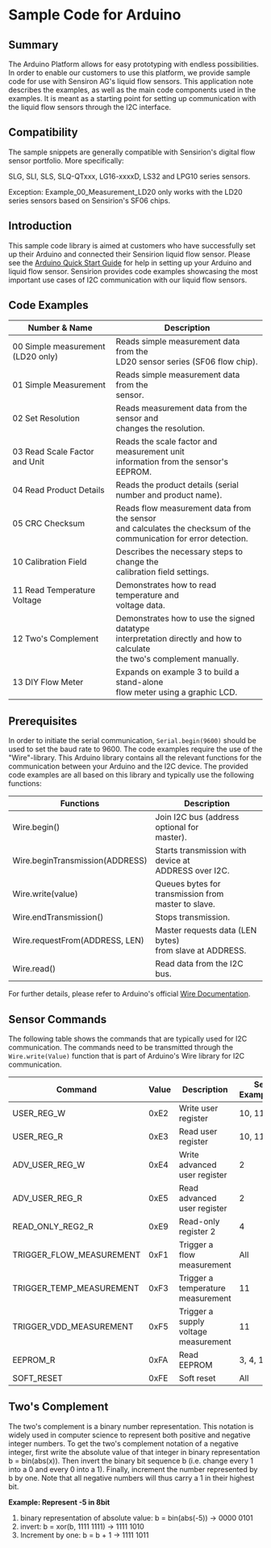 # Sample Code for Arduino

## Summary
The Arduino Platform allows for easy prototyping with endless possibilities. In
order to enable our customers to use this platform, we provide sample code for
use with Sensiron AG's liquid flow sensors. This application note describes the
examples, as well as the main code components used in the examples. It is meant
as a starting point for setting up communication with the liquid flow sensors
through the I2C interface.

## Compatibility
The sample snippets are generally compatible with Sensirion's digital flow
sensor portfolio. More specifically:

SLG, SLI, SLS, SLQ-QTxxx, LG16-xxxxD, LS32 and LPG10 series sensors.

Exception: Example\_00\_Measurement\_LD20 only works with the LD20 series
sensors based on Sensirion's SF06 chips.

## Introduction
This sample code library is aimed at customers who have successfully set up
their Arduino and connected their Sensirion liquid flow sensor. Please see the
[Arduino Quick Start Guide](https://developer.sensirion.com/platforms/arduino/arduino-interface-for-liquid-flow-sensors/)
for help in setting up your Arduino and liquid flow sensor.
Sensirion provides code examples showcasing the most important use cases of I2C
communication with our liquid flow sensors.

## Code Examples
| Number & Name                 | Description                                  |
|-------------------------------|----------------------------------------------|
| 00 Simple measurement (LD20 only) | Reads simple measurement data from the<br>LD20 sensor series (SF06 flow chip). |
| 01 Simple Measurement             | Reads simple measurement data from the<br>sensor. |
| 02 Set Resolution                 | Reads measurement data from the sensor and<br>changes the resolution. |
| 03 Read Scale Factor and Unit     | Reads the scale factor and measurement unit<br>information from the sensor's EEPROM. |
| 04 Read Product Details           | Reads the product details (serial number and product name). |
| 05 CRC Checksum                   | Reads flow measurement data from the sensor<br>and calculates the checksum of the<br>communication for error detection. |
| 10 Calibration Field              | Describes the necessary steps to change the<br>calibration field settings. |
| 11 Read Temperature Voltage       | Demonstrates how to read temperature and<br>voltage data. |
| 12 Two's Complement               | Demonstrates how to use the signed datatype<br>interpretation directly and how to calculate<br>the two's complement manually. |
| 13 DIY Flow Meter                 | Expands on example 3 to build a stand-alone<br>flow meter using a graphic LCD. |

## Prerequisites
In order to initiate the serial communication, `Serial.begin(9600)` should be
used to set the baud rate to 9600. The code examples require the use of the
"Wire"-library. This Arduino library contains all the relevant functions for
the communication between your Arduino and the I2C device. The provided code
examples are all based on this library and typically use the following
functions:

| Functions                             | Description
|---------------------------------------|--------------------------------------|
| Wire.begin()                          | Join I2C bus (address optional for<br>master). |
| Wire.beginTransmission(ADDRESS)       | Starts transmission with device at<br>ADDRESS over I2C. |
| Wire.write(value)                     | Queues bytes for transmission from<br>master to slave. |
| Wire.endTransmission()                | Stops transmission.                  |
| Wire.requestFrom(ADDRESS, LEN)        | Master requests data (LEN bytes)<br>from slave at ADDRESS. |
| Wire.read()                           | Read data from the I2C bus.          |

For further details, please refer to Arduino's official
[Wire Documentation](https://www.arduino.cc/en/Reference/Wire).

## Sensor Commands
The following table shows the commands that are typically used for I2C
communication. The commands need to be transmitted through the
`Wire.write(Value)` function that is part of Arduino's Wire library for I2C
communication.

| Command                   | Value | Description           | See Example(s)   |
|---------------------------|-------|-------------------------------|----------|
| USER\_REG\_W              | 0xE2  | Write user register           | 10, 11   |
| USER\_REG\_R              | 0xE3  | Read user register            | 10, 11   |
| ADV\_USER\_REG\_W         | 0xE4  | Write advanced user register  | 2        |
| ADV\_USER\_REG\_R         | 0xE5  | Read advanced user register   | 2        |
| READ\_ONLY\_REG2\_R       | 0xE9  | Read-only register 2          | 4        |
| TRIGGER\_FLOW\_MEASUREMENT| 0xF1  | Trigger a flow measurement    | All      |
| TRIGGER\_TEMP\_MEASUREMENT| 0xF3  | Trigger a temperature measurement | 11   |
| TRIGGER\_VDD\_MEASUREMENT | 0xF5  | Trigger a supply voltage measurement | 11|
| EEPROM\_R                 | 0xFA  | Read EEPROM                   | 3, 4, 13 |
| SOFT\_RESET               | 0xFE  | Soft reset                    | All      |

## Two's Complement
The two's complement is a binary number representation. This notation is widely
used in computer science to represent both positive and negative integer
numbers. To get the two's complement notation of a negative integer, first write
the absolute value of that integer in binary representation b = bin(abs(x)).
Then invert the binary bit sequence b (i.e. change every 1 into a 0 and every 0
into a 1). Finally, increment the number represented by b by one.
Note that all negative numbers will thus carry a 1 in their highest bit.

**Example: Represent -5 in 8bit**

1. binary representation of absolute value: b = bin(abs(-5)) -> 0000 0101
2. invert: b = xor(b, 1111 1111) -> 1111 1010
3. Increment by one: b = b + 1 -> 1111 1011

